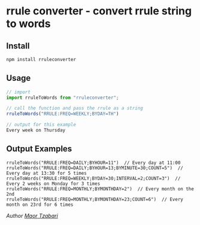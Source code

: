 rrule converter - convert rrule string to words
=====================================

## Install

```sh
npm install rruleconverter
```

## Usage

```js
// import
import rruleToWords from "rruleconverter";

// call the function and pass the rrule as a string
rruleToWords("RRULE:FREQ=WEEKLY;BYDAY=TH")

// output for this example
Every week on Thursday

```


## Output Examples

```
rruleToWords("RRULE:FREQ=DAILY;BYHOUR=11")  // Every day at 11:00
rruleToWords("RRULE:FREQ=DAILY;BYHOUR=13;BYMINUTE=30;COUNT=5")  // Every day at 13:30 for 5 times
rruleToWords("RRULE:FREQ=WEEKLY;BYDAY=30;INTERVAL=2;COUNT=3")  // Every 2 weeks on Monday for 3 times
rruleToWords("RRULE:FREQ=MONTHLY;BYMONTHDAY=2")  // Every month on the 2nd
rruleToWords("RRULE:FREQ=MONTHLY;BYMONTHDAY=23;COUNT=6")  // Every month on 23rd for 6 times
```



*Author [Maor Tzabari](https://oritzio.com/)*
